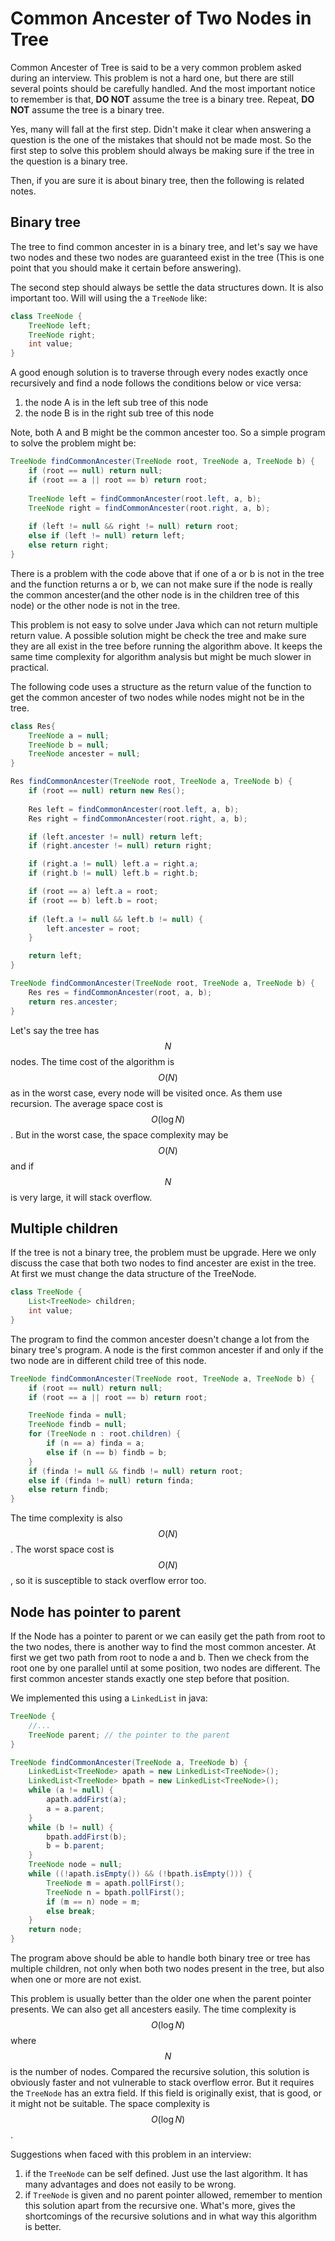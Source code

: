 # Common Ancester of Two Nodes in Tree

Common Ancester of Tree is said to be a very common problem asked during an interview.
This problem is not a hard one, but there are still several points should be carefully
handled. And the most important notice to remember is that, **DO NOT** assume the tree
is a binary tree. Repeat, **DO NOT** assume the tree is a binary tree.

Yes, many will fall at the first step. Didn't make it clear when answering a question
is the one of the mistakes that should not be made most. So the first step to solve
this problem should always be making sure if the tree in the question is a binary tree.

Then, if you are sure it is about binary tree, then the following is related notes.

## Binary tree

The tree to find common ancester in is a binary tree, and let's say we have two nodes and
these two nodes are guaranteed exist in the tree (This is one point that you should make
it certain before answering).

The second step should always be settle the data structures down. It is also important too.
Will will using the a `TreeNode` like:

```java
class TreeNode {
    TreeNode left;
    TreeNode right;
    int value;
}
```

A good enough solution is to traverse through every nodes
exactly once recursively and find a node follows the conditions below or vice versa:

1. the node A is in the left sub tree of this node
2. the node B is in the right sub tree of this node

Note, both A and B might be the common ancester too. So a simple program to solve the
problem might be:

```java
TreeNode findCommonAncester(TreeNode root, TreeNode a, TreeNode b) {
    if (root == null) return null;
    if (root == a || root == b) return root;
    
    TreeNode left = findCommonAncester(root.left, a, b);
    TreeNode right = findCommonAncester(root.right, a, b);
    
    if (left != null && right != null) return root;
    else if (left != null) return left;
    else return right;
}
```

There is a problem with the code above that if one of a or b is not in the tree and
the function returns a or b, we can not make sure if the node is really the common
ancester(and the other node is in the children tree of this node) or the other node
is not in the tree.

This problem is not easy to solve under Java which can not return multiple return value.
A possible solution might be check the tree and make sure they are all exist in the tree
before running the algorithm above. It keeps the same time complexity for algorithm analysis
but might be much slower in practical.

The following code uses a structure as the return value of the function to get the
common ancester of two nodes while nodes might not be in the tree.

```java
class Res{
    TreeNode a = null;
    TreeNode b = null;
    TreeNode ancester = null;
}

Res findCommonAncester(TreeNode root, TreeNode a, TreeNode b) {
    if (root == null) return new Res();
    
    Res left = findCommonAncester(root.left, a, b);
    Res right = findCommonAncester(root.right, a, b);

    if (left.ancester != null) return left;
    if (right.ancester != null) return right;

    if (right.a != null) left.a = right.a;
    if (right.b != null) left.b = right.b;

    if (root == a) left.a = root;
    if (root == b) left.b = root;
    
    if (left.a != null && left.b != null) {
        left.ancester = root;
    }

    return left;
}

TreeNode findCommonAncester(TreeNode root, TreeNode a, TreeNode b) {
    Res res = findCommonAncester(root, a, b);
    return res.ancester;
}
```

Let's say the tree has $$N$$ nodes. The time cost of the algorithm is $$O(N)$$ as in the worst case,
every node will be visited once. As them use recursion. The average space cost is $$O(\log N)$$.
But in the worst case, the space complexity may be $$O(N)$$ and if $$N$$ is very large, it will
stack overflow.

## Multiple children

If the tree is not a binary tree, the problem must be upgrade. Here we only discuss
the case that both two nodes to find ancester are exist in the tree. At first we
must change the data structure of the TreeNode.

```java
class TreeNode {
    List<TreeNode> children;
    int value;
}
```

The program to find the common ancester doesn't change a lot from the binary tree's program.
A node is the first common ancester if and only if the two node are in different child tree of this node.

```java
TreeNode findCommonAncester(TreeNode root, TreeNode a, TreeNode b) {
    if (root == null) return null;
    if (root == a || root == b) return root;

    TreeNode finda = null;
    TreeNode findb = null;
    for (TreeNode n : root.children) {
        if (n == a) finda = a;
        else if (n == b) findb = b;
    }
    if (finda != null && findb != null) return root;
    else if (finda != null) return finda;
    else return findb;
}
```

The time complexity is also $$O(N)$$. The worst space cost is $$O(N)$$, so it is susceptible
to stack overflow error too.

## Node has pointer to parent

If the Node has a pointer to parent or we can easily get the path from root to the two nodes,
there is another way to find the most common ancester. At first we get two path from root
to node a and b. Then we check from the root one by one parallel until at some position,
two nodes are different. The first common ancester stands exactly one step before that position.

We implemented this using a `LinkedList` in java:

```java
TreeNode {
    //...
    TreeNode parent; // the pointer to the parent
}

TreeNode findCommonAncester(TreeNode a, TreeNode b) {
    LinkedList<TreeNode> apath = new LinkedList<TreeNode>();
    LinkedList<TreeNode> bpath = new LinkedList<TreeNode>();
    while (a != null) {
        apath.addFirst(a);
        a = a.parent;
    }
    while (b != null) {
        bpath.addFirst(b);
        b = b.parent;
    }
    TreeNode node = null;
    while ((!apath.isEmpty()) && (!bpath.isEmpty())) {
        TreeNode m = apath.pollFirst();
        TreeNode n = bpath.pollFirst();
        if (m == n) node = m;
        else break;
    }
    return node;
}
```

The program above should be able to handle both binary tree or tree has multiple children, not only
when both two nodes present in the tree, but also when one or more are not exist.

This problem is usually better than the older one when the parent pointer presents. We can also
get all ancesters easily. The time complexity is $$O(\log N)$$ where $$N$$ is the number of nodes.
Compared the recursive solution, this solution is obviously faster and not vulnerable to stack
overflow error. But it requires the `TreeNode` has an extra field. If this field is originally exist,
that is good, or it might not be suitable. The space complexity is $$O(\log N)$$.

Suggestions when faced with this problem in an interview:

1. if the `TreeNode` can be self defined. Just use the last algorithm. It has many advantages
and does not easily to be wrong.
2. if `TreeNode` is given and no parent pointer allowed, remember to mention this solution apart
from the recursive one. What's more, gives the shortcomings of the recursive solutions and
in what way this algorithm is better.
